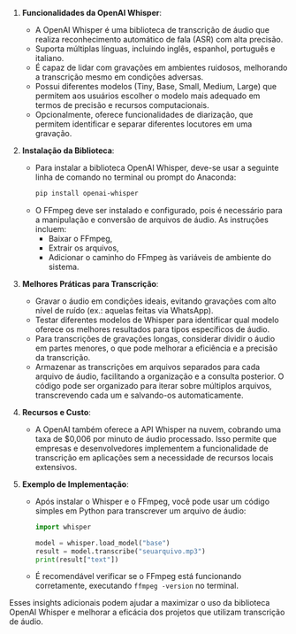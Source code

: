 1. **Funcionalidades da OpenAI Whisper**:
   - A OpenAI Whisper é uma biblioteca de transcrição de áudio que realiza reconhecimento automático de fala (ASR) com alta precisão.
   - Suporta múltiplas línguas, incluindo inglês, espanhol, português e italiano.
   - É capaz de lidar com gravações em ambientes ruidosos, melhorando a transcrição mesmo em condições adversas.
   - Possui diferentes modelos (Tiny, Base, Small, Medium, Large) que permitem aos usuários escolher o modelo mais adequado em termos de precisão e recursos computacionais.
   - Opcionalmente, oferece funcionalidades de diarização, que permitem identificar e separar diferentes locutores em uma gravação.

2. **Instalação da Biblioteca**:
   - Para instalar a biblioteca OpenAI Whisper, deve-se usar a seguinte linha de comando no terminal ou prompt do Anaconda:
     ```bash
     pip install openai-whisper
     ```
   - O FFmpeg deve ser instalado e configurado, pois é necessário para a manipulação e conversão de arquivos de áudio. As instruções incluem: 
     - Baixar o FFmpeg,
     - Extrair os arquivos,
     - Adicionar o caminho do FFmpeg às variáveis de ambiente do sistema.

3. **Melhores Práticas para Transcrição**:
   - Gravar o áudio em condições ideais, evitando gravações com alto nível de ruído (ex.: aquelas feitas via WhatsApp).
   - Testar diferentes modelos de Whisper para identificar qual modelo oferece os melhores resultados para tipos específicos de áudio.
   - Para transcrições de gravações longas, considerar dividir o áudio em partes menores, o que pode melhorar a eficiência e a precisão da transcrição.
   - Armazenar as transcrições em arquivos separados para cada arquivo de áudio, facilitando a organização e a consulta posterior. O código pode ser organizado para iterar sobre múltiplos arquivos, transcrevendo cada um e salvando-os automaticamente.

4. **Recursos e Custo**:
   - A OpenAI também oferece a API Whisper na nuvem, cobrando uma taxa de $0,006 por minuto de áudio processado. Isso permite que empresas e desenvolvedores implementem a funcionalidade de transcrição em aplicações sem a necessidade de recursos locais extensivos.

5. **Exemplo de Implementação**:
   - Após instalar o Whisper e o FFmpeg, você pode usar um código simples em Python para transcrever um arquivo de áudio:
     ```python
     import whisper

     model = whisper.load_model("base")
     result = model.transcribe("seuarquivo.mp3")
     print(result["text"])
     ```
   - É recomendável verificar se o FFmpeg está funcionando corretamente, executando `ffmpeg -version` no terminal.

Esses insights adicionais podem ajudar a maximizar o uso da biblioteca OpenAI Whisper e melhorar a eficácia dos projetos que utilizam transcrição de áudio.